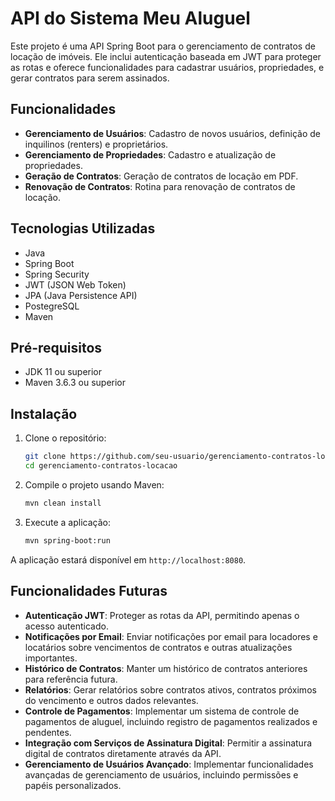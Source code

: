 # API do Sistema Meu Aluguel

Este projeto é uma API Spring Boot para o gerenciamento de contratos de locação de imóveis. Ele inclui autenticação baseada em JWT para proteger as rotas e oferece funcionalidades para cadastrar usuários, propriedades, e gerar contratos para serem assinados.

## Funcionalidades

- **Gerenciamento de Usuários**: Cadastro de novos usuários, definição de inquilinos (renters) e proprietários.
- **Gerenciamento de Propriedades**: Cadastro e atualização de propriedades.
- **Geração de Contratos**: Geração de contratos de locação em PDF.
- **Renovação de Contratos**: Rotina para renovação de contratos de locação.

## Tecnologias Utilizadas

- Java
- Spring Boot
- Spring Security
- JWT (JSON Web Token)
- JPA (Java Persistence API)
- PostegreSQL
- Maven

## Pré-requisitos

- JDK 11 ou superior
- Maven 3.6.3 ou superior

## Instalação

1. Clone o repositório:

    ```bash
    git clone https://github.com/seu-usuario/gerenciamento-contratos-locacao.git
    cd gerenciamento-contratos-locacao
    ```

2. Compile o projeto usando Maven:

    ```bash
    mvn clean install
    ```

3. Execute a aplicação:

    ```bash
    mvn spring-boot:run
    ```

A aplicação estará disponível em `http://localhost:8080`.

## Funcionalidades Futuras

- **Autenticação JWT**: Proteger as rotas da API, permitindo apenas o acesso autenticado.
- **Notificações por Email**: Enviar notificações por email para locadores e locatários sobre vencimentos de contratos e outras atualizações importantes.
- **Histórico de Contratos**: Manter um histórico de contratos anteriores para referência futura.
- **Relatórios**: Gerar relatórios sobre contratos ativos, contratos próximos do vencimento e outros dados relevantes.
- **Controle de Pagamentos**: Implementar um sistema de controle de pagamentos de aluguel, incluindo registro de pagamentos realizados e pendentes.
- **Integração com Serviços de Assinatura Digital**: Permitir a assinatura digital de contratos diretamente através da API.
- **Gerenciamento de Usuários Avançado**: Implementar funcionalidades avançadas de gerenciamento de usuários, incluindo permissões e papéis personalizados.
